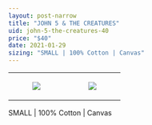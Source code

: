 ```yaml
---
layout: post-narrow
title: "JOHN 5 & THE CREATURES"
uid: john-5-the-creatures-40
price: "$40"
date: 2021-01-29
sizing: "SMALL | 100% Cotton | Canvas"
---
```




<table style="width:100%;"><tr><td style="vertical-align:top;">
      <figure class="tmblr-full" data-orig-height="2048" data-orig-width="1365" data-orig-src="https://concertshirts.netlify.app/shirts/0493/0493-01.jpg"><img src="https://64.media.tumblr.com/62d3045a5281eeeea1bb910168df772c/f76a96709ca4fcad-59/s540x810/43f91c5e16cb07052e2ada8566ed00ce336e1bb5.jpg" data-orig-height="2048" data-orig-width="1365" data-orig-src="https://concertshirts.netlify.app/shirts/0493/0493-01.jpg"/></figure></td>
    <td style="vertical-align:top;">
      <figure class="tmblr-full" data-orig-height="2048" data-orig-width="1365" data-orig-src="https://concertshirts.netlify.app/shirts/0493/0493-02.jpg"><img src="https://64.media.tumblr.com/e0b2040f44297cf4dc10bbbf44a4a57d/f76a96709ca4fcad-9f/s540x810/b00bb2f824fa2d0adbb37f2e4b9902e8facf5ed9.jpg" data-orig-height="2048" data-orig-width="1365" data-orig-src="https://concertshirts.netlify.app/shirts/0493/0493-02.jpg"/></figure></td>
  </tr></table><p>
  SMALL | 100% Cotton | Canvas
</p>
